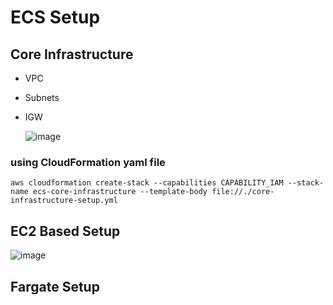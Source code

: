# ECS Setup
## Core Infrastructure
- VPC
- Subnets
- IGW

  ![image](https://user-images.githubusercontent.com/36029504/148805590-35a839d9-32b4-41db-aab7-25736d403479.png)

### using CloudFormation yaml file
`aws cloudformation create-stack --capabilities CAPABILITY_IAM --stack-name ecs-core-infrastructure --template-body file://./core-infrastructure-setup.yml`

## EC2 Based Setup

![image](https://user-images.githubusercontent.com/36029504/148889969-ed6c33dd-ea2c-4f22-b9f4-7be454d88848.png)


## Fargate Setup
